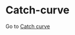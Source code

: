 # Catch-curve

Go to [Catch curve](https://github.com/UWA-SCIE2204-Marine-Systems/Catch-curve/blob/master/CatchCurveMarkdown.md)